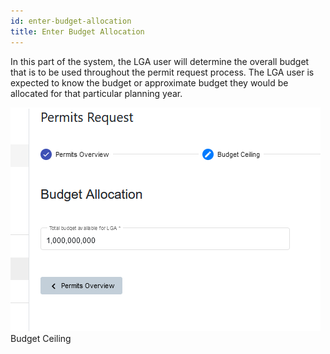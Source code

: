 ```yaml
---
id: enter-budget-allocation
title: Enter Budget Allocation
---
```


In this part of the system, the LGA user will determine the overall budget that is to be used throughout the permit request process. The LGA user is expected to know the budget or approximate budget they would be allocated for that particular planning year.

![img alt](/img/budgetallocation2.png)
Budget Ceiling
